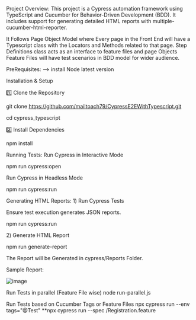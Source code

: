 Project Overview:
This project is a Cypress automation framework using TypeScript and Cucumber for Behavior-Driven Development (BDD). It includes support for generating detailed HTML reports with multiple-cucumber-html-reporter.

It Follows Page Object Model where Every page in the Front End will have a Typescript class with the Locators and Methods related to that page. Step Definitions class acts as an interface to feature files and page Objects Feature Files will have test scenarios in BDD model for wider audience.

PreRequisites: --> install Node latest version

Installation & Setup

1️⃣ Clone the Repository

git clone https://github.com/mailtoach79/CypressE2EWithTypescript.git

cd cypress_typescript

2️⃣ Install Dependencies

npm install

Running Tests:
Run Cypress in Interactive Mode

npm run cypress:open

Run Cypress in Headless Mode

npm run cypress:run

Generating HTML Reports:
1️) Run Cypress Tests

Ensure test execution generates JSON reports.

npm run cypress:run

2️) Generate HTML Report

npm run generate-report

The Report will be Generated in cypress/Reports Folder.

Sample Report:

![image](https://github.com/user-attachments/assets/8833e6f6-1914-4e62-bcc4-76304c2402a3)


Run Tests in parallel (Feature File wise)
node run-parallel.js

Run Tests based on Cucumber Tags or Feature Files
npx cypress run --env tags="@Test" **npx cypress run --spec /Registration.feature
